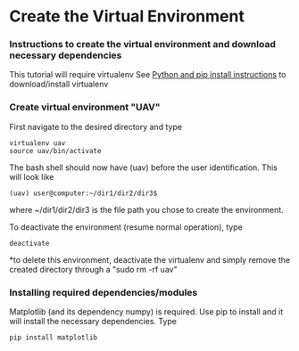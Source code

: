 # Create the Virtual Environment
### Instructions to create the virtual environment and download necessary dependencies
This tutorial will require virtualenv
See [Python and pip install instructions](https://github.com/cgreen18/Auburn-REU-on-UAVs/blob/master/Installation/Python_and_Pip.md) to download/install virtualenv

### Create virtual environment "UAV"
First navigate to the desired directory and type

```
virtualenv uav
source uav/bin/activate
```

The bash shell should now have (uav) before the user identification. This will look like
```
(uav) user@computer:~/dir1/dir2/dir3$
```
where ~/dir1/dir2/dir3 is the file path you chose to create the environment.

To deactivate the environment (resume normal operation), type

```
deactivate
```

*to delete this environment, deactivate the virtualenv and simply remove the created directory through a "sudo rm -rf uav"

### Installing required dependencies/modules
Matplotlib (and its dependency numpy) is required. Use pip to install and it will install the necessary dependencies. Type

```
pip install matplotlib
```

